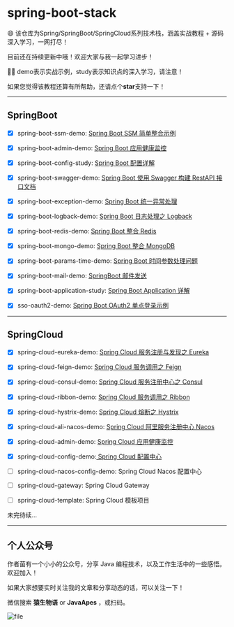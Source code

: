 # spring-boot-stack
:smile: 该仓库为Spring/SpringBoot/SpringCloud系列技术栈，涵盖实战教程 + 源码深入学习，一网打尽！

目前还在持续更新中哦！欢迎大家与我一起学习进步！

:tipping_hand_man: demo表示实战示例，study表示知识点的深入学习，请注意！

如果您觉得该教程还算有所帮助，还请点个**star**支持一下！



---

## SpringBoot

- [x] spring-boot-ssm-demo: [Spring Boot SSM 简单整合示例](http://www.eknown.cn/index.php/spring-boot/ssm-simple.html)

- [x] spring-boot-admin-demo: [Spring Boot 应用健康监控](http://www.eknown.cn/index.php/spring-boot/spring-boot-admin.html)

- [x] spring-boot-config-study: [Spring Boot 配置详解](http://www.eknown.cn/index.php/spring-boot/config.html)

- [x] spring-boot-swagger-demo: [Spring Boot 使用 Swagger 构建 RestAPI 接口文档](http://www.eknown.cn/index.php/default/spring-boot-swagger.html)

- [x] spring-boot-exception-demo: [Spring Boot 统一异常处理](http://www.eknown.cn/index.php/spring-boot/exception-handler.html)

- [x] spring-boot-logback-demo: [Spring Boot 日志处理之 Logback](http://www.eknown.cn/index.php/spring-boot/logback.html)

- [x] spring-boot-redis-demo: [Spring Boot 整合 Redis](http://www.eknown.cn/index.php/spring-boot/spring-boot-redis.html)

- [x] spring-boot-mongo-demo: [Spring Boot 整合 MongoDB](http://www.eknown.cn/index.php/spring-boot/spring-boot-mongodb.html)

- [x] spring-boot-params-time-demo: [Spring Boot 时间参数处理问题](http://www.eknown.cn/index.php/spring-boot/params-time.html)

- [x] spring-boot-mail-demo: [SpringBoot 邮件发送](http://www.eknown.cn/index.php/spring-boot/email.html)

- [x] spring-boot-application-study: [Spring Boot Application 详解](http://www.eknown.cn/index.php/spring-boot/spring-boot-application.html)

- [x] sso-oauth2-demo: [Spring Boot OAuth2 单点登录示例](http://www.eknown.cn/index.php/spring-boot/oauth2-sso.html)

---

## SpringCloud

- [x]  spring-cloud-eureka-demo: [Spring Cloud 服务注册与发现之 Eureka](http://www.eknown.cn/index.php/springcloud/eureka.html)
- [x] spring-cloud-feign-demo: [Spring Cloud 服务调用之 Feign](http://www.eknown.cn/index.php/springcloud/feign.html)
- [x] spring-cloud-consul-demo: [Spring Cloud 服务注册中心之 Consul](http://www.eknown.cn/index.php/springcloud/consul.html)
- [x] spring-cloud-ribbon-demo: [Spring Cloud 服务调用之 Ribbon](http://www.eknown.cn/index.php/springcloud/ribbon.html)
- [x] spring-cloud-hystrix-demo: [Spring Cloud 熔断之 Hystrix](http://www.eknown.cn/index.php/springcloud/hystrix.html)
- [x] spring-cloud-ali-nacos-demo: [Spring Cloud 阿里服务注册中心 Nacos](http://www.eknown.cn/index.php/spring-boot/nacos.html)
- [x] spring-cloud-admin-demo: [Spring Cloud 应用健康监控](http://www.eknown.cn/index.php/springcloud/admin.html)
- [x] spring-cloud-config-demo:[ Spring Cloud 配置中心](https://mp.weixin.qq.com/s/QcIaGAYUvPBIqJM8oMbVvQ)
- [ ] spring-cloud-nacos-config-demo: Spring Cloud Nacos 配置中心
- [ ] spring-cloud-gateway: Spring Cloud Gateway  
- [ ] spring-cloud-template: Spring Cloud 模板项目



未完待续...

---

## 个人公众号

作者菌有一个小小的公众号，分享 Java 编程技术，以及工作生活中的一些感悟。欢迎加入！

如果大家想要实时关注我的文章和分享动态的话，可以关注一下！

微信搜索 **猿生物语** or **JavaApes** ，或扫码。

![file](http://zfh-public-blog.oss-cn-beijing.aliyuncs.com/image-1578371742220.png)








